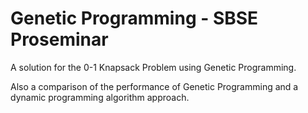 # Genetic Programming - SBSE Proseminar

A solution for the 0-1 Knapsack Problem using Genetic Programming.

Also a comparison of the performance of Genetic Programming and a dynamic programming algorithm approach.